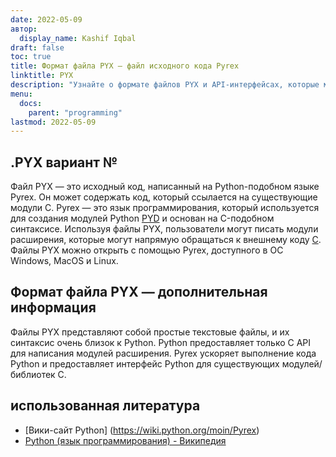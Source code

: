 ```yaml
---
date: 2022-05-09
автор:
  display_name: Kashif Iqbal
draft: false
toc: true
title: Формат файла PYX — файл исходного кода Pyrex
linktitle: PYX
description: "Узнайте о формате файлов PYX и API-интерфейсах, которые могут создавать и открывать файлы PYX."
menu:
  docs:
    parent: "programming"
lastmod: 2022-05-09
---
```


## .PYX вариант №

Файл PYX — это исходный код, написанный на Python-подобном языке Pyrex. Он может содержать код, который ссылается на существующие модули C. Pyrex — это язык программирования, который используется для создания модулей Python [PYD](/ru/programming/pyd/) и основан на C-подобном синтаксисе. Используя файлы PYX, пользователи могут писать модули расширения, которые могут напрямую обращаться к внешнему коду [C](/ru/programming/c/).
Файлы PYX можно открыть с помощью Pyrex, доступного в ОС Windows, MacOS и Linux.

## Формат файла PYX — дополнительная информация

Файлы PYX представляют собой простые текстовые файлы, и их синтаксис очень близок к Python. Python предоставляет только C API для написания модулей расширения. Pyrex ускоряет выполнение кода Python и предоставляет интерфейс Python для существующих модулей/библиотек C.

## использованная литература

* [Вики-сайт Python] (https://wiki.python.org/moin/Pyrex)
* [Python (язык программирования) - Википедия](https://en.wikipedia.org/wiki/Python_(programming_language))

